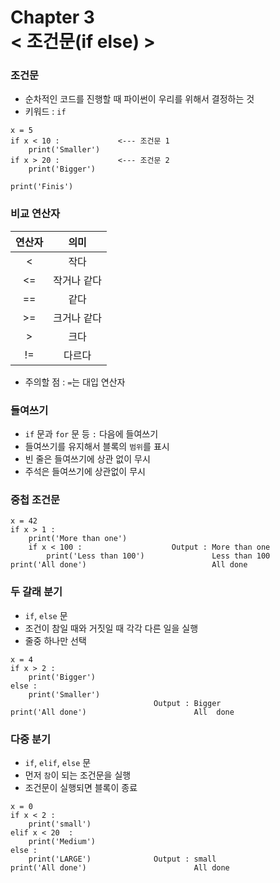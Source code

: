 Chapter 3<br/>
< 조건문(if else) >
=====================

### 조건문
- 순차적인 코드를 진행할 때 파이썬이 우리를 위해서 결정하는 것
- 키워드 : `if`

```
x = 5
if x < 10 :             <--- 조건문 1
    print('Smaller')
if x > 20 :             <--- 조건문 2
    print('Bigger')

print('Finis')    
```


### 비교 연산자

|연산자|의미|
|:-:|:-:|
|<|작다|
|<=|작거나 같다|
|==|같다|
|>=|크거나 같다|
|>|크다|
|!=|다르다|

- 주의할 점 : `=`는 대입 연산자


### 들여쓰기
- `if` 문과 `for` 문 등 `:` 다음에 들여쓰기
- 들여쓰기를 유지해서 블록의 `범위`를 표시
- 빈 줄은 들여쓰기에 상관 없이 무시
- 주석은 들여쓰기에 상관없이 무시


### 중첩 조건문
```
x = 42
if x > 1 :
    print('More than one')
    if x < 100 :                    Output : More than one
        print('Less than 100')               Less than 100
print('All done')                            All done
```


### 두 갈래 분기
- `if`, `else` 문
- 조건이 참일 때와 거짓일 때 각각 다른 일을 실행
- 줄중 하나만 선택
```
x = 4
if x > 2 :
    print('Bigger')
else :
    print('Smaller')
                                Output : Bigger
print('All done')                        All  done
```


### 다중 분기
- `if`, `elif`, `else` 문
- 먼저 `참`이 되는 조건문을 실행
- 조건문이 실행되면 블록이 종료
```
x = 0
if x < 2 :
    print('small')
elif x < 20  :
    print('Medium')
else :
    print('LARGE')              Output : small
print('All done')                        All done
```
